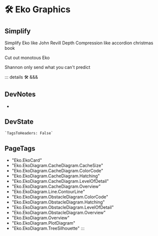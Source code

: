 # 🛠 <eko>Eko Graphics</eko>

## Simplify

Simplify Eko like John Revill
Depth Compression like accordion christmas book

Cut out monotous Eko

Shannon only send what you can't predict

::: details 🛠 <dev>&&&</dev>

## DevNotes

-

## DevState

```py
`TagsToHeaders: False`
```

<h2>PageTags</h2>

- "Eko.EkoCard"
- "Eko.EkoDiagram.CacheDiagram.CacheSize"
- "Eko.EkoDiagram.CacheDiagram.ColorCode"
- "Eko.EkoDiagram.CacheDiagram.Hatching"
- "Eko.EkoDiagram.CacheDiagram.LevelOfDetail"
- "Eko.EkoDiagram.CacheDiagram.Overview"
- "Eko.EkoDiagram.Line.ContourLine"
- "Eko.EkoDiagram.ObstacleDiagram.ColorCode"
- "Eko.EkoDiagram.ObstacleDiagram.Hatching"
- "Eko.EkoDiagram.ObstacleDiagram.LevelOfDetail"
- "Eko.EkoDiagram.ObstacleDiagram.Overview"
- "Eko.EkoDiagram.Overview"
- "Eko.EkoDiagram.PlotDiagram"
- "Eko.EkoDiagram.TreeSilhouette"
:::
